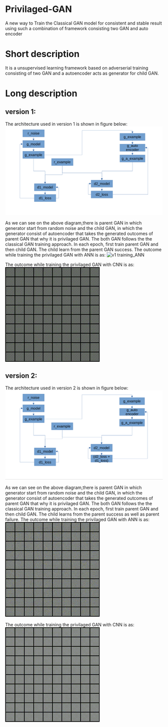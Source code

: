 # Privilaged-GAN
A new way to Train the Classical GAN model for consistent and stable result using such a combination of framework consisting two GAN and auto encoder


# Short description
It is a unsupervised learning framework based on adverserial training consisting of two GAN and a autoencoder acts as generator for child GAN.


# Long description
## version 1:
The architecture used in version 1 is shown in figure below:
![version one architecture ](https://github.com/basantbhandari/Privilaged-GAN/blob/main/Privilaged%20GAN/previlaged_GAN_v1/nested_GAN_with_autoencoder.png)


As we can see on the above diagram,there is parent GAN in which generator start from random noise and the child GAN, in which the generator consist of autoencoder that takes the generated outcomes of parent GAN that why it is privilaged GAN. The both GAN follows the the classical GAN training approach. In each epoch, first train parent GAN and then child GAN. The child learn from the parent GAN success.
The outcome while training the privilaged GAN with ANN is as:
![v1 training_ANN](https://github.com/basantbhandari/Privilaged-GAN/blob/main/Privilaged%20GAN/previlaged_GAN_v1/gans_training_ANN.gif)

The outcome while training the privilaged GAN with CNN is as:
![v1_training_CNN](https://github.com/basantbhandari/Privilaged-GAN/blob/main/Privilaged%20GAN/previlaged_GAN_v1/gans_training_CNN.gif)




## version 2:
The architecture used in version 2 is shown in figure below:
![version two architecture ](https://github.com/basantbhandari/Privilaged-GAN/blob/main/Privilaged%20GAN/previlaged_GAN_v2/nested_GAN_with_autoencoder_improved.png)


As we can see on the above diagram,there is parent GAN in which generator start from random noise and the child GAN, in which the generator consist of autoencoder that takes the generated outcomes of parent GAN that why it is privilaged GAN. The both GAN follows the the classical GAN training approach. In each epoch, first train parent GAN and then child GAN. The child learns from the parent success as well as parent failure.
The outcome while training the privilaged GAN with ANN is as:
![v2 training_ANN](https://github.com/basantbhandari/Privilaged-GAN/blob/main/Privilaged%20GAN/previlaged_GAN_v2/gans_training_ANN.gif)

The outcome while training the privilaged GAN with CNN is as:
![v2_training_CNN](https://github.com/basantbhandari/Privilaged-GAN/blob/main/Privilaged%20GAN/previlaged_GAN_v2/gans_training_CNN.gif)














